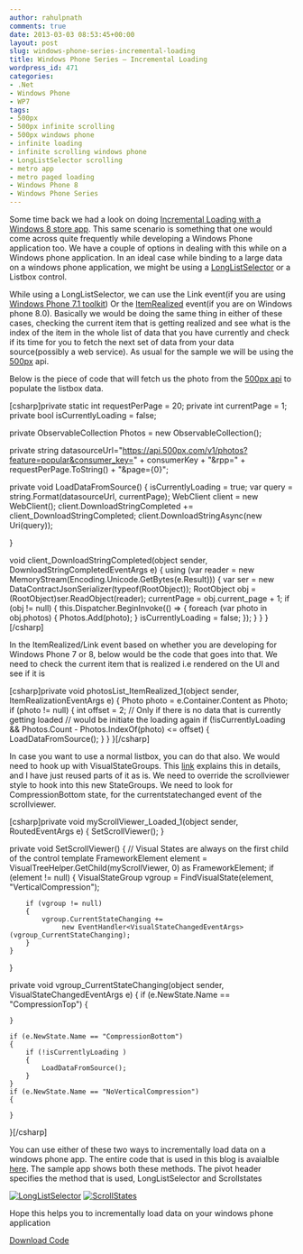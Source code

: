 ```yaml
---
author: rahulpnath
comments: true
date: 2013-03-03 08:53:45+00:00
layout: post
slug: windows-phone-series-incremental-loading
title: Windows Phone Series – Incremental Loading
wordpress_id: 471
categories:
- .Net
- Windows Phone
- WP7
tags:
- 500px
- 500px infinite scrolling
- 500px windows phone
- infinite loading
- infinite scrolling windows phone
- LongListSelector scrolling
- metro app
- metro paged loading
- Windows Phone 8
- Windows Phone Series
---
```


Some time back we had a look on doing [Incremental Loading with a Windows 8 store app](http://rahulpnath.wordpress.com/2012/10/28/windows-8-series-incremental-loading/). This same scenario is something that one would come across quite frequently while developing a Windows Phone application too. We have a couple of options in dealing with this while on a Windows phone application. In an ideal case while binding to a large data on a windows phone application, we might be using a [LongListSelector](http://msdn.microsoft.com/en-US/library/windowsphone/develop/microsoft.phone.controls.longlistselector(v=vs.105).aspx) or a Listbox control.

While using a LongListSelector, we can use the Link event(if you are using [Windows Phone 7.1 toolkit](http://phone.codeplex.com/)) Or the [ItemRealized](http://msdn.microsoft.com/en-US/library/windowsphone/develop/microsoft.phone.controls.longlistselector.itemrealized(v=vs.105).aspx) event(if you are on Windows phone 8.0). Basically we would be doing the same thing in either of these cases, checking the current item that is getting realized and see what is the index of the item in the whole list of data that you have currently and check if its time for you to fetch the next set of data from your data source(possibly a web service). As usual for the sample we will be using the [500px](http://500px.com/popular) api.

Below is the piece of code that will fetch us the photo from the [500px api](http://developers.500px.com/) to populate the listbox data.

[csharp]private static int requestPerPage = 20;
private int currentPage = 1;
private bool isCurrentlyLoading = false;

private ObservableCollection<Photo> Photos = new ObservableCollection<Photo>();

private string datasourceUrl="https://api.500px.com/v1/photos?feature=popular&consumer_key=" 
          + consumerKey + "&rpp=" + requestPerPage.ToString() + "&page={0}";

private void LoadDataFromSource()
{
    isCurrentlyLoading = true;
    var query = string.Format(datasourceUrl, currentPage);
    WebClient client = new WebClient();
    client.DownloadStringCompleted += client_DownloadStringCompleted;
    client.DownloadStringAsync(new Uri(query));

}

void client_DownloadStringCompleted(object sender, DownloadStringCompletedEventArgs e)
{
    using (var reader = new MemoryStream(Encoding.Unicode.GetBytes(e.Result)))
    {
        var ser = new DataContractJsonSerializer(typeof(RootObject));
        RootObject obj = (RootObject)ser.ReadObject(reader);
        currentPage = obj.current_page + 1;
        if (obj != null)
        {
            this.Dispatcher.BeginInvoke(() =>
                {
                    foreach (var photo in obj.photos)
                    {
                        Photos.Add(photo);
                    }
                    isCurrentlyLoading = false;
                });
        }
    }
}[/csharp]

In the ItemRealized/Link event based on whether you are developing for Windows Phone 7 or 8, below would be the code that goes into that. We need to check the current item that is realized i.e rendered on the UI and see if it is

[csharp]private void photosList_ItemRealized_1(object sender, ItemRealizationEventArgs e)
{
    Photo photo = e.Container.Content as Photo;
    if (photo != null)
    {
        int offset = 2;
        // Only if there is no data that is currently getting loaded
        // would be initiate the loading again
        if (!isCurrentlyLoading && Photos.Count - Photos.IndexOf(photo) <= offset)
        {
            LoadDataFromSource();
        }
    }
}[/csharp]

In case you want to use a normal listbox, you can do that also. We would need to hook up with VisualStateGroups. This [link](http://blogs.msdn.com/b/slmperf/archive/2011/06/30/windows-phone-mango-change-listbox-how-to-detect-compression-end-of-scroll-states.aspx) explains this in details, and I have just reused parts of it as is. We need to override the scrollviewer style to hook into this new StateGroups. We need to look for CompressionBottom state, for the currentstatechanged event of the scrollviewer.

[csharp]private void myScrollViewer_Loaded_1(object sender, RoutedEventArgs e)
{
    SetScrollViewer();
}

private void SetScrollViewer()
{
    // Visual States are always on the first child of the control template 
    FrameworkElement element = VisualTreeHelper.GetChild(myScrollViewer, 0) 
                            as FrameworkElement;
    if (element != null)
    {
        VisualStateGroup vgroup = FindVisualState(element, "VerticalCompression");

        if (vgroup != null)
        {
            vgroup.CurrentStateChanging += 
                 new EventHandler<VisualStateChangedEventArgs>(vgroup_CurrentStateChanging);
        }
    }
}

private void vgroup_CurrentStateChanging(object sender, VisualStateChangedEventArgs e)
{
    if (e.NewState.Name == "CompressionTop")
    {

    }

    if (e.NewState.Name == "CompressionBottom")
    {
        if (!isCurrentlyLoading )
        {
            LoadDataFromSource();
        }
    }
    if (e.NewState.Name == "NoVerticalCompression")
    {

    }
}[/csharp]

You can use either of these two ways to incrementally load data on a windows phone app. The entire code that is used in this blog is avaialble [here](https://github.com/rahulpnath/IncrementalLoadingPhone). The sample app shows both these methods. The pivot header specifies the method that is used, LongListSelector and Scrollstates



[![LongListSelector](http://rahulpnath.com/blog/wp-content/uploads/2013/03/wp_ss_20130303_0001_thumb.jpg)](http://rahulpnath.com/blog/wp-content/uploads/2013/03/wp_ss_20130303_0001.jpg) [![ScrollStates](http://rahulpnath.com/blog/wp-content/uploads/2013/03/wp_ss_20130303_0002_thumb.jpg)](http://rahulpnath.com/blog/wp-content/uploads/2013/03/wp_ss_20130303_0002.jpg)

Hope this helps you to incrementally load data on your windows phone application

[Download Code](https://github.com/rahulpnath/IncrementalLoadingPhone)
